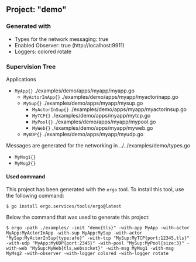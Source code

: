 ## Project: "demo"

### Generated with
 - Types for the network messaging: true
 - Enabled Observer: true (http://localhost:9911)
 - Loggers: colored rotate
 

### Supervision Tree

Applications
 - `MyApp{}` ./examples/demo/apps/myapp/myapp.go
   - `MyActorInApp{}` ./examples/demo/apps/myapp/myactorinapp.go
   - `MySup{}` ./examples/demo/apps/myapp/mysup.go
     - `MyActorInSup{}` ./examples/demo/apps/myapp/myactorinsup.go
     - `MyTCP{}` ./examples/demo/apps/myapp/mytcp.go
     - `MyPool{}` ./examples/demo/apps/myapp/mypool.go
     - `MyWeb{}` ./examples/demo/apps/myapp/myweb.go
   - `MyUDP{}` ./examples/demo/apps/myapp/myudp.go

Messages are generated for the networking in ../../examples/demo/types.go
- `MyMsg1{}`
- `MyMsg2{}`


#### Used command

This project has been generated with the `ergo` tool. To install this tool, use the following command:

`$ go install ergo.services/tools/ergo@latest`

Below the command that was used to generate this project:

```$ ergo -path ./examples/ -init "demo{tls}" -with-app MyApp -with-actor MyApp:MyActorInApp -with-sup MyApp:MySup -with-actor "MySup:MyActorInSup{type:afo}" -with-tcp "MySup:MyTCP{port:12345,tls}" -with-udp "MyApp:MyUDP{port:2345}" -with-pool "MySup:MyPool{size:3}" -with-web "MySup:MyWeb{tls,websocket}" -with-msg MyMsg1 -with-msg MyMsg2 -with-observer -with-logger colored -with-logger rotate```
